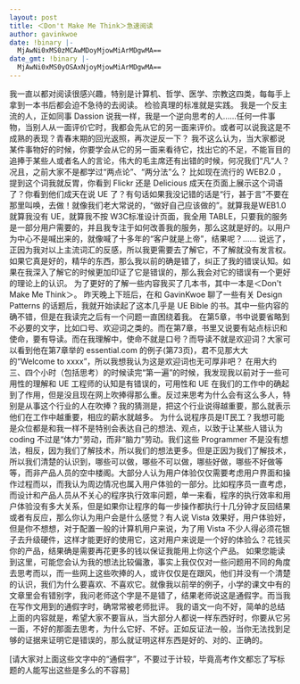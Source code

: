 ```yaml
---
layout: post
title: ＜Don't Make Me Think＞急速阅读
author: gavinkwoe
date: !binary |-
  MjAwNi0xMS0zMCAwMDoyMjowMiArMDgwMA==
date_gmt: !binary |-
  MjAwNi0xMS0yOSAxNjoyMjowMiArMDgwMA==
---
```

我一直以都对阅读很感兴趣，特别是计算机、哲学、医学、宗教这四类，每每手上拿到一本书后都会迫不急待的去阅读。
检验真理的标准就是实践。
我是一个反主流的人，正如同事 Dassion 说我一样，我是一个逆向思考的人……任何一件事物，当别人从一面评价它时，我都会先从它的另一面来评价。或者可以说我这是不成熟的表现？青春末期的回光返照，再次逆反一下？
我不这么认为，当大家都说某件事物好的时候，你要学会从它的另一面来看待它，找出它的不足，不能盲目的追捧于某些人或者名人的言论，伟大的毛主席还有出错的时候，何况我们“凡“人？况且，之前大家不是都学过“两点论”、“两分法”么？
比如现在流行的 WEB2.0 ，提到这个词我就反胃，你看到 Flickr 还是 Delicious 成天在页面上展示这个词语了？你看到他们成天在说 UE 了？有句话如果我没记错的话是“行，甚于言”不要在那里叫唤，去做！就像我们老大常说的，“做好自己应该做的”。就算我是WEB1.0 就算我没有 UE，就算我不按 W3C标准设计页面，我全用 TABLE，只要我的服务是一部分用户需要的，并且我专注于如何改善我的服务，那么这就是好的。以用户为中心不是喊出来的，就像喊了十多年的“客户就是上帝”，结果呢？……
说远了，正因为我对以上主流词汇的反感，所以我更需要去了解它，不了解就没有发言权。如果它真是好的，精华的东西，那么我以前的确是错了，纠正了我的错误认知。如果在我深入了解它的时候更加印证了它是错误的，那么我会对它的错误有一个更好的理论上的认识。
为了更好的了解一些内容我买了几本书，其中一本是＜Don't Make Me Think＞。
昨天晚上下班后，在和 GavinKwoe 聊了一些有关 Design Patterns 的话题后，我就开始读起了这本几乎是 UE Bible 的书。其中一些内容的确不错，但是在我读完之后有一个问题一直困绕着我。
在第5章，书中说要省略到不必要的文字，比如口号、欢迎词之类的。而在第7章，书里又说要有站点标识和使命，要有导读。而在我理解中，使命不就是口号？而导读不就是欢迎词？大家可以看到他在第7章举的 essential.com 的例子(第73页)，君不见那大大的“Welcome to xxxx”，所以我想我认为这是欢迎词也无可厚非吧？
在用大约三、四个小时（包括思考）的时候读完“第一遍”的时候，我发现我以前对于一些可用性的理解和 UE 工程师的认知是有错误的，可用性和 UE 在我们的工作中的确起到了作用，但是没且现在网上吹捧得那么重。反过来思考为什么会有这么多人，特别是从事这个行业的人在吹捧？我的猜测是，把这个行业说得越重要，那么就表示他们在工作中越重要，相应的薪水就越多。
为什么说程序员是IT民工？我想可能是众位都是和我一样不是特别会表达自己的想法、观点，以致于让某些人错认为 coding 不过是“体力"劳动，而非“脑力”劳动。我们这些 Programmer 不是没有想法，相反，因为我们了解技术，所以我们的想法更多。但是正因为我们了解技术，所以我们清楚的认识到，哪些可以做，哪些不可以做，哪些好做，哪些不好做等等，而非产品人员的空中楼阁。大部分人认为用户体验仅仅需要考虑用户界面和操作过程而以，而我认为周边情况也属入用户体验的一部分。比如程序员一直考虑，而设计和产品人员从不关心的程序执行效率问题，单一来看，程序的执行效率和用户体验没有多大关系，但是如果你让程序的每一步操作都执行十几分钟才反回结果或者有反应，那么你认为用户会是什么感觉？有人说 Vista 效果好，用户体验好，但是你不想想，对于配置一般的计算机用户来说，为了用 Vista 不少人得必须花银子去升级硬件，这样才能更好的使用它，这对用户来说是一个好的体验么？花钱买你的产品，结果确是需要再花更多的钱以保证我能用上你这个产品。
如果您能读到这里，可能您会认为我的想法比较偏激，事实上我仅仅对一些问题用不同的角度去思考而以，而一些网上这些吹捧的人，或许仅仅是在跟风，他们并没有一个清楚的认识，我们为什么要喜欢、不喜欢它。就像我以前举的例子，小学的课文中有的文章里会有错别字，我问老师这个字是不是错了，结果老师说这是通假字。而当我在写作文用到的通假字时，确常常被老师批评。
我的语文一向不好，简单的总结上面的内容就是，希望大家不要盲从，当大部分人都说一样东西好时，你要从它另一面，不好的那面去思考，为什么它好、不好。正如反证法一般，当你无法找到足够的证据来证明它是错误的，那么就证明这样东西是好的、对的、正确的。

[请大家对上面这些文字中的“通假字”，不要过于计较，毕竟高考作文都忘了写标题的人能写出这些是多么的不容易]
